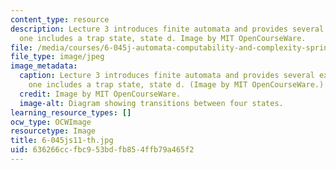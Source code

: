 ```yaml
---
content_type: resource
description: Lecture 3 introduces finite automata and provides several examples; this
  one includes a trap state, state d. Image by MIT OpenCourseWare.
file: /media/courses/6-045j-automata-computability-and-complexity-spring-2011/636266ccfbc953bdfb854ffb79a465f2_6-045js11-th.jpg
file_type: image/jpeg
image_metadata:
  caption: Lecture 3 introduces finite automata and provides several examples; this
    one includes a trap state, state d. (Image by MIT OpenCourseWare.)
  credit: Image by MIT OpenCourseWare.
  image-alt: Diagram showing transitions between four states.
learning_resource_types: []
ocw_type: OCWImage
resourcetype: Image
title: 6-045js11-th.jpg
uid: 636266cc-fbc9-53bd-fb85-4ffb79a465f2
---
```

